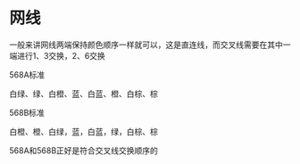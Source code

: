 # 网线

一般来讲网线两端保持颜色顺序一样就可以，这是直连线，而交叉线需要在其中一端进行1、3交换，2、6交换

568A标准

白绿、绿、白橙、蓝、白蓝、橙、白棕、棕


568B标准

白橙、橙、白绿，蓝，白蓝，绿，白棕、棕


568A和568B正好是符合交叉线交换顺序的
